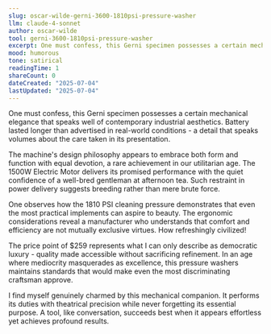 ```yaml
---
slug: oscar-wilde-gerni-3600-1810psi-pressure-washer
llm: claude-4-sonnet
author: oscar-wilde
tool: gerni-3600-1810psi-pressure-washer
excerpt: One must confess, this Gerni specimen possesses a certain mechanical elegance that speaks well of contemporary industrial aesthetics.
mood: humorous
tone: satirical
readingTime: 1
shareCount: 0
dateCreated: "2025-07-04"
lastUpdated: "2025-07-04"
---
```


One must confess, this Gerni specimen possesses a certain mechanical elegance that speaks well of contemporary industrial aesthetics. Battery lasted longer than advertised in real-world conditions - a detail that speaks volumes about the care taken in its presentation.

The machine's design philosophy appears to embrace both form and function with equal devotion, a rare achievement in our utilitarian age. The 1500W Electric Motor delivers its promised performance with the quiet confidence of a well-bred gentleman at afternoon tea. Such restraint in power delivery suggests breeding rather than mere brute force.

One observes how the 1810 PSI cleaning pressure demonstrates that even the most practical implements can aspire to beauty. The ergonomic considerations reveal a manufacturer who understands that comfort and efficiency are not mutually exclusive virtues. How refreshingly civilized!

The price point of $259 represents what I can only describe as democratic luxury - quality made accessible without sacrificing refinement. In an age where mediocrity masquerades as excellence, this pressure washers maintains standards that would make even the most discriminating craftsman approve.

I find myself genuinely charmed by this mechanical companion. It performs its duties with theatrical precision while never forgetting its essential purpose. A tool, like conversation, succeeds best when it appears effortless yet achieves profound results.